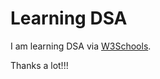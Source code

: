 # Learning DSA

I am learning DSA via [W3Schools](https://www.w3schools.com/dsa/index.php).

Thanks a lot!!!
